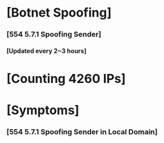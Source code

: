# [Botnet Spoofing]
### [554 5.7.1 Spoofing Sender]
#### [Updated every 2~3 hours]

# [Counting 4260 IPs]

# [Symptoms] 
###   [554 5.7.1 Spoofing Sender in Local Domain]
